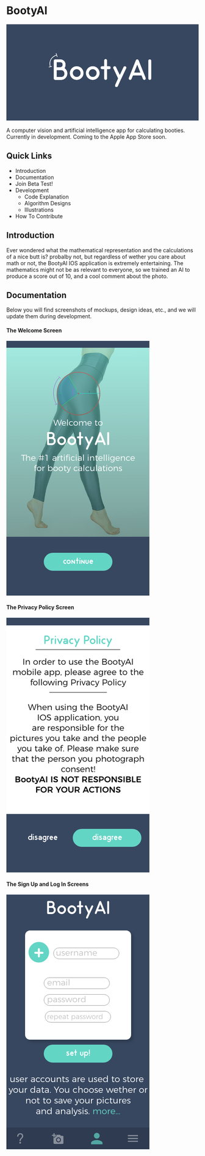 # BootyAI
![ScreenShot](logoBlueSmall.png)

A computer vision and artificial intelligence app for calculating booties. Currently in development. Coming to the Apple App Store soon.


## Quick Links

- Introduction
- Documentation
- Join Beta Test!
- Development
  - Code Explanation
  - Algorithm Designs
  - Illustrations
 - How To Contribute

## Introduction

Ever wondered what the mathematical representation and the calculations of a nice butt is? probalby not, but regardless of wether you care about math or not, the BootyAI IOS application is extremely entertaining. The mathematics might not be as relevant to everyone, so we trained an AI to produce a score out of 10, and a cool comment about the photo.


## Documentation

Below you will find screenshots of mockups, design ideas, etc., and we will update them during development.

#### The Welcome Screen

![ScreenShot](startscreen.png)

#### The Privacy Policy Screen

![ScreenShot](privacypolicy.png)

#### The Sign Up and Log In Screens

![ScreenShot](Signupscreen.png)

